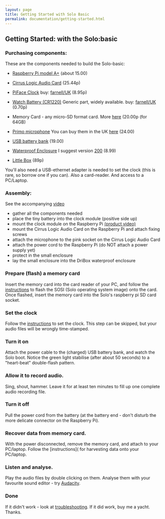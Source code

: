 ```yaml
---
layout: page
title: Getting Started with Solo Basic
permalink: documentation/getting-started.html
---
```


## Getting Started:  with the Solo:basic

### Purchasing components:

These are the components needed to build the Solo-basic:

* [Raspberry Pi model A+](https://www.raspberrypi.org/products/model-a-plus/) (about 15.00)

* [Cirrus Logic Audio Card](https://uk.farnell.com/wolfson-microelectronics/cirrus-logic-audio-card/cirrus-logic-audio-card-for-raspberry/dp/2448312) (25.44p)

* [PiFace Clock](http://www.piface.org.uk/products/piface_clock/) buy: [farnell/UK](http://uk.farnell.com/piface/shim-rtc/real-time-clock-shim-for-raspberry/dp/2434226) (8.95p)

* [Watch Battery (CR1220)](https://www.google.co.uk/search?q=CR1220) Generic part, widely available. buy: [farnell/UK](http://uk.farnell.com/multicomp/cr1220/coin-cell-lithium-3v-38mah-cr1220/dp/2065165) (0.70p)

* Memory Card - any micro-SD format card.  More [here](/documentation/memory_cards/) (20.00p (for 64GB)

* [Primo microphone](http://www.primomic.com/products/pdf/EM172.pdf) You can buy them in the UK [here](http://micbooster.com/primo-microphone-capsules/65-clippy-em172-microphone.html#/matched_capsules-mono) (24.00)

* [USB battery bank](https://www.amazon.co.uk/s/?keywords=ec+technology+powerbank) (19.00)

* [Waterproof Enclosure](http://dri-box.com) I suggest version [200](http://dri-box.com/size-option/size-200) (8.99)

* [Little Box](https://www.westonboxes.com/collections/business-card-boxes-1/products/deep-business-card-box) (89p)

You'll also need a USB-ethernet adapter is needed to set the clock
(this is rare, so borrow one if you can). Also a card-reader.  And access to a PC/Laptop.

### Assembly:

See the accompanying [video](https://youtu.be/2Fq05JlEKjw?t=122)

* gather all the components needed
* place the tiny battery into the clock module (positive side up)
* mount the clock module on the Raspberry Pi [(product video)](https://www.youtube.com/watch?v=mBUGtiDrHKc)
* mount the Cirrus Logic Audio Card on the Raspberry Pi and attach fixing screws
* attach the microphone to the pink socket on the Cirrus Logic Audio Card
* attach the power cord to the Raspberry Pi (do NOT attach a power supply yet)
* protect in the small enclosure
* lay the small enclosure into the DriBox waterproof enclosure


### Prepare (flash) a memory card

Insert the memory card into the card reader of your PC, and follow the
[instructions]() to flash the SOSI (Solo operating system image) onto
the card.  Once flashed, insert the memory card into the Solo's
raspberry pi SD card socket.

### Set the clock

Follow the [instructions]() to set the clock. This step can be
skipped, but your audio files will be wrongly time-stamped.

### Turn it on

Attach the power cable to the (charged) USB battery bank, and watch the Solo boot.  Notice the green light stabilise (after about 50 seconds) to a "heart-beat" double-flash pattern.  

### Allow it to record audio.
Sing, shout, hammer.  Leave it for at least ten minutes to fill up one complete audio recording file.

### Turn it off 

Pull the power cord from the battery (at the battery end - don't disturb the more delicate connector on the Raspberry Pi). 

### Recover data from memory card.

With the power disconnected, remove the memory card, and attach to your PC/laptop.  Follow the [instructions]( for harvesting data onto your PC/laptop.

### Listen and analyse.

Play the audio files by double clicking on them.  Analyse them with your favourite sound editor - try [Audacity](http://www.audacityteam.org).

### Done

If it didn't work - look at
[troubleshooting](/documentation/troubleshooting.html).  If it did
work, buy me a yacht. Thanks.

